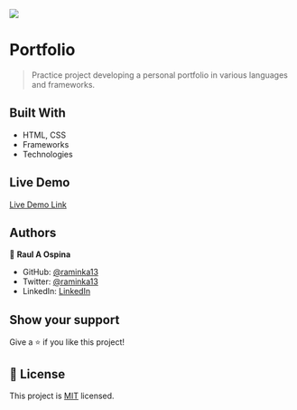 ![](https://img.shields.io/badge/Microverse-blueviolet)

# Portfolio
> Practice project developing a personal portfolio in various languages and frameworks.


## Built With

- HTML, CSS
- Frameworks
- Technologies

## Live Demo 

[Live Demo Link](https://raminka13.github.io/M1-Portfolio/)

## Authors

👤 **Raul A Ospina**

- GitHub: [@raminka13](https://github.com/raminka13)
- Twitter: [@raminka13](https://twitter.com/raminka13)
- LinkedIn: [LinkedIn](http://linkedin.com/in/raul-ospina-83232614)


## Show your support

Give a ⭐️ if you like this project!

## 📝 License

This project is [MIT](./MIT.md) licensed.
